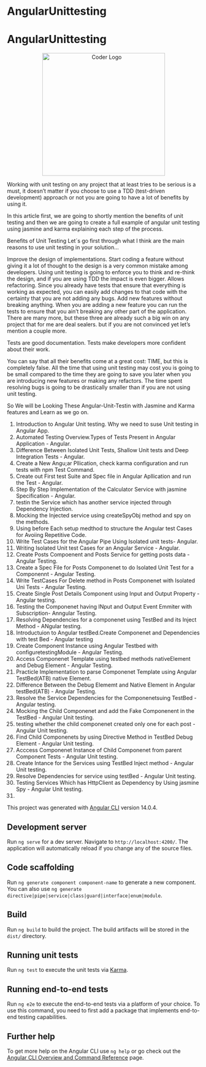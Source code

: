 # AngularUnittesting


# AngularUnittesting

<p align="center">
<a  target="blank"><img src="https://miro.medium.com/max/725/1*EKbZZOcx2IfRAe4bYF_eeQ.png" width="320" alt="Coder Logo" /></a>
</p>

Working with unit testing on any project that at least tries to be serious is a must, it doesn’t matter if you choose to use a TDD (test-driven development) approach or not you are going to have a lot of benefits by using it.

In this article first, we are going to shortly mention the benefits of unit testing and then we are going to create a full example of angular unit testing using jasmine and karma explaining each step of the process.

Benefits of Unit Testing
Let´s go first through what I think are the main reasons to use unit testing in your solution…

Improve the design of implementations.
Start coding a feature without giving it a lot of thought to the design is a very common mistake among developers. Using unit testing is going to enforce you to think and re-think the design, and if you are using TDD the impact is even bigger.
Allows refactoring.
Since you already have tests that ensure that everything is working as expected, you can easily add changes to that code with the certainty that you are not adding any bugs.
Add new features without breaking anything.
When you are adding a new feature you can run the tests to ensure that you ain’t breaking any other part of the application.
There are many more, but these three are already such a big win on any project that for me are deal sealers. but if you are not convinced yet let’s mention a couple more.

Tests are good documentation.
Tests make developers more confident about their work.

You can say that all their benefits come at a great cost: TIME, but this is completely false. All the time that using unit testing may cost you is going to be small compared to the time they are going to save you later when you are introducing new features or making any refactors. The time spent resolving bugs is going to be drastically smaller than if you are not using unit testing.


So We will be Looking These Angular-Unit-Testin with Jasmine and Karma   features and Learn as we go on.
1. Introduction to Angular Unit testing. Why we need to suse Unit testing in Angular App.
2. Automated Testing Overview.Types of Tests Present in Angular Application - Angular. 
3. Difference Between Isolated Unit Tests, Shallow Unit tests and Deep Integration Tests - Angular.
4. Create a New Angu;ar Pllication, check karma configuration and run tests with npm Test Command.
5. Create out First test Suite and Spec file in Angular Apllication and run the Test - Angular.
6. Step By Step Implementation of the Calculator Service with jasmine Specification - Angular.
7. testin the Service which has another service injected through Dependency Injection.
8. Mocking the Injected service using createSpyObj method and spy on the methods.
9. Using before Each setup medthod to structure the Angular test Cases for Avoiing Repetitive Code.
10. Write Test Cases for the Angular Pipe Using Isolated unit tests- Angular.
11. Writing Isolated Unit test Cases for an Angular Service - Angular.
12. Create Posts Compoenent and Posts Service for getting posts data - Angular Testing. 
13. Create a Spec File for Posts Componenet to do Isolated Unit Test for a Componennt - Angular Testing.
14. Write TestCases For Delete method in Posts Componenet with Isolated Uni Tests - Angular Testing.
15. Create Single Post Details Component using Input and Output Property - Angular testing.
16. Testing the Componenet having INput and Output Event Emmiter with Subscription- Anngular Testing.
17. Resolving Dependencies for a componenet using TestBed and its Inject Method - ANgular testing.
18. Introductuion to Angular testBed.Create Componenet and Dependencies with test Bed - Angular testing
19. Create Component Instance using Angular Testbed with configuretestingModule -  Angular Testing.
20. Access Componenet Template using testbed methods nativeElement and Debug Element - Angular Testing.
21. Practicle Implementation to parse Componenet Template using Angular TestBed(ATB) native Element.
22. Difference Between the Debug Elememt and Native Element in Angular testBed(ATB) - Angular Testing.
23. Resolve the Service Dependencies for the Componenetsuing TestBed - Angular testing.
24. Mocking the Child Componenet and add the Fake Componenent in the TestBed - Angular Unit testing.
25. testing whether the child componenet created only one for each post - Angular Unit testing.
26. Find Child Componenets by using Directive Method in TestBed Debug Element - Angular Unit testing.
27. Acccess Componenet Instance of Child Componenet from parent Component Tests - Angular Unit testing.
28. Create Intance for the Services using TestBed Inject method - Angular Unit testing.
29. Resolve Dependencies for service using testBed - Angular Unit testing.
30. Testing Services Which has HttpClient as Dependency by Using jasmine Spy - Angular Unit testing.
31.  

This project was generated with [Angular CLI](https://github.com/angular/angular-cli) version 14.0.4.

## Development server

Run `ng serve` for a dev server. Navigate to `http://localhost:4200/`. The application will automatically reload if you change any of the source files.

## Code scaffolding

Run `ng generate component component-name` to generate a new component. You can also use `ng generate directive|pipe|service|class|guard|interface|enum|module`.

## Build

Run `ng build` to build the project. The build artifacts will be stored in the `dist/` directory.

## Running unit tests

Run `ng test` to execute the unit tests via [Karma](https://karma-runner.github.io).

## Running end-to-end tests

Run `ng e2e` to execute the end-to-end tests via a platform of your choice. To use this command, you need to first add a package that implements end-to-end testing capabilities.

## Further help

To get more help on the Angular CLI use `ng help` or go check out the [Angular CLI Overview and Command Reference](https://angular.io/cli) page.
